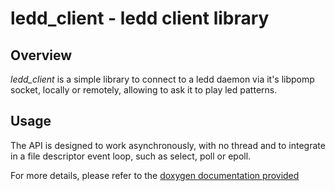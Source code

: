 # ledd\_client - ledd client library

## Overview

*ledd\_client* is a simple library to connect to a ledd daemon via it's libpomp
socket, locally or remotely, allowing to ask it to play led patterns.

## Usage

The API is designed to work asynchronously, with no thread and to integrate in
a file descriptor event loop, such as select, poll or epoll.

For more details, please refer to the [doxygen documentation provided](ledd_client/ledd__client_8h.html)

